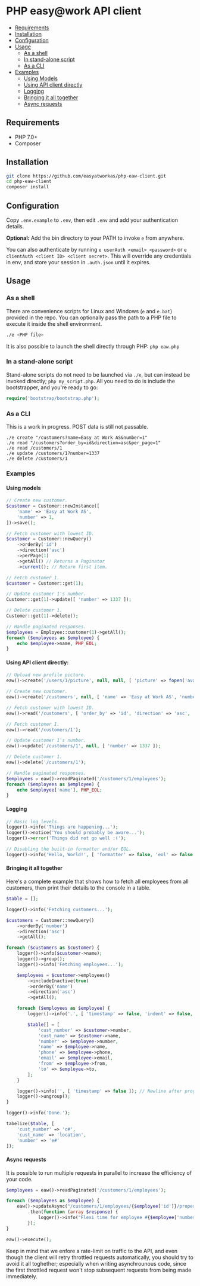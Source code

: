 # PHP easy@work API client

 * [Requirements](#requirements)
 * [Installation](#installation)
 * [Configuration](#configuration)
 * [Usage](#usage)
   * [As a shell](#usage-shell)
   * [In stand-alone script](#usage-standalone)
   * [As a CLI](#usage-cli)
 * [Examples](#examples)
   * [Using Models](#examples-models) 
   * [Using API client directly](#examples-client) 
   * [Logging](#examples-logging)
   * [Bringing it all together](#examples-empexport)
   * [Async requests](#async-requests)

## <a name="requirements"></a>Requirements

 * PHP 7.0+
 * Composer

## <a name="installation"></a>Installation

```sh
git clone https://github.com/easyatworkas/php-eaw-client.git
cd php-eaw-client
composer install
```

## <a name="configuration"></a>Configuration

Copy `.env.example` to `.env`, then edit `.env` and add your authentication details.

**Optional:** Add the bin directory to your PATH to invoke `e` from anywhere.

You can also authenticate by running `e userAuth <email> <password>` or `e clientAuth <client ID> <client secret>`. This will override any credentials in env, and store your session in `.auth.json` until it expires.

## <a name="usage"></a>Usage

### <a name="usage-shell"></a>As a shell

There are convenience scripts for Linux and Windows (`e` and `e.bat`) provided in the repo. You can optionally pass the path to a PHP file to execute it inside the shell environment.
```sh
./e <PHP file>
```

It is also possible to launch the shell directly through PHP: `php eaw.php`

### <a name="usage-standalone"></a>In a stand-alone script

Stand-alone scripts do not need to be launched via `./e`, but can instead be invoked directly; `php my_script.php`. All you need to do is include the bootstrapper, and you're ready to go:

```php
require('bootstrap/bootstrap.php');
```

### <a name="usage-cli"></a>As a CLI

This is a work in progress. POST data is still not passable.

```shell
./e create "/customers?name=Easy at Work AS&number=1"
./e read "/customers?order_by=id&direction=asc&per_page=1"
./e read /customers/1
./e update /customers/1?number=1337
./e delete /customers/1
```

### <a name="examples"></a>Examples

#### <a name="examples-models"></a>Using models
```php
// Create new customer.
$customer = Customer::newInstance([
    'name' => 'Easy at Work AS',
    'number' => 1,
])->save();

// Fetch customer with lowest ID.
$customer = Customer::newQuery()
    ->orderBy('id')
    ->direction('asc')
    ->perPage(1)
    ->getAll() // Returns a Paginator
    ->current(); // Return first item.

// Fetch customer 1.
$customer = Customer::get(1);

// Update customer 1's number.
Customer::get(1)->update([ 'number' => 1337 ]);

// Delete customer 1.
Customer::get(1)->delete();

// Handle paginated responses.
$employees = Employee::customer(1)->getAll();
foreach ($employees as $employee) {
    echo $employee->name, PHP_EOL;
}
```

#### <a name="examples-client"></a>Using API client directly:
```php
// Upload new profile picture.
eaw()->create('/users/1/picture', null, null, [ 'picture' => fopen('avatar.jpg', 'r') ]);

// Create new customer.
eaw()->create('/customers', null, [ 'name' => 'Easy at Work AS', 'number' => 1 ]);

// Fetch customer with lowest ID.
eaw()->read('/customers', [ 'order_by' => 'id', 'direction' => 'asc', 'per_page' => 1 ]);

// Fetch customer 1.
eaw()->read('/customers/1');

// Update customer 1's number.
eaw()->update('/customers/1', null, [ 'number' => 1337 ]);

// Delete customer 1.
eaw()->delete('/customers/1');

// Handle paginated responses.
$employees = eaw()->readPaginated('/customers/1/employees');
foreach ($employees as $employee) {
    echo $employee['name'], PHP_EOL;
}
```

#### <a name="examples-logging"></a>Logging
```php
// Basic log levels.
logger()->info('Things are happening...');
logger()->notice('You should probably be aware...');
logger()->error('Things did not go well :(');

// Disabling the built-in formatter and/or EOL.
logger()->info('Hello, World!', [ 'formatter' => false, 'eol' => false ]);
```

#### <a name="examples-empexport"></a>Bringing it all together

Here's a complete example that shows how to fetch all employees from all customers, then print their details to the console in a table.

```php
$table = [];

logger()->info('Fetching customers...');

$customers = Customer::newQuery()
    ->orderBy('number')
    ->direction('asc')
    ->getAll();

foreach ($customers as $customer) {
    logger()->info($customer->name);
    logger()->group();
    logger()->info('Fetching employees...');

    $employees = $customer->employees()
        ->includeInactive(true)
        ->orderBy('name')
        ->direction('asc')
        ->getAll();

    foreach ($employees as $employee) {
        logger()->info('.', [ 'timestamp' => false, 'indent' => false, 'eol' => false ]); // "Progress bar".

        $table[] = [
            'cust_number' => $customer->number,
            'cust_name' => $customer->name,
            'number' => $employee->number,
            'name' => $employee->name,
            'phone' => $employee->phone,
            'email' => $employee->email,
            'from' => $employee->from,
            'to' => $employee->to,
        ];
    }

    logger()->info('', [ 'timestamp' => false ]); // Newline after progress bar.
    logger()->ungroup();
}

logger()->info('Done.');

tabelize($table, [
    'cust_number' => 'c#',
    'cust_name' => 'location',
    'number' => 'e#'
]);
```

#### <a name="async-requests"></a>Async requests

It is possible to run multiple requests in parallel to increase the efficiency of your code.

```php
$employees = eaw()->readPaginated('/customers/1/employees');

foreach ($employees as $employee) {
    eaw()->updateAsync("/customers/1/employees/{$employee['id']}/properties/cf_flexi", [ 'value' => false ])
        .then(function (array $response) {
            logger()->info("Flexi time for employee #{$employee['number']} has been disabled.");
        });
}

eaw()->execute();
```

Keep in mind that we enfore a rate-limit on traffic to the API, and even though the client will retry throttled requests automatically, you should try to avoid it all toghether; especially when writing asynchrounous code, since the first throttled request won't stop subsequent requests from being made immediately.
